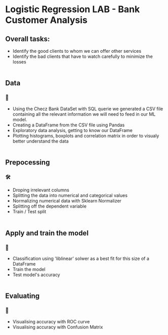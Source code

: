 # Logistic Regression LAB - Bank Customer Analysis 

## Overall tasks: 
- Identify the good clients to whom we can offer other services
- Identify the bad clients that have to watch carefully to minimize the losses
<br></br>
## Data
### 📁
- Using the Checz Bank DataSet with SQL querie we generated a CSV file containing all the relevant information we will need to feed in our ML model.
- Creating a DataFrame from the CSV file using Pandas
- Exploratory data analysis, getting to know our DataFrame
- Plotting histograms, boxplots and correlation matrix in order to visualy better understand the data
<br></br>
## Prepocessing 
### 🛠️
- Droping irrelevant columns
- Splitting the data into numerical and categorical values
- Normalizing numerical data with Sklearn Normalizer
- Splitting off the dependent variable
- Train / Test split
<br></br>
## Apply and train the model
### 🦾
- Classification using 'liblinear' solwer as a best fit for this size of a DataFrame
- Train the model 
- Test model's accuracy
<br></br>
## Evaluating
### 🔎
- Visualising accuracy with ROC curve
- Visualising accuracy with Confusion Matrix
